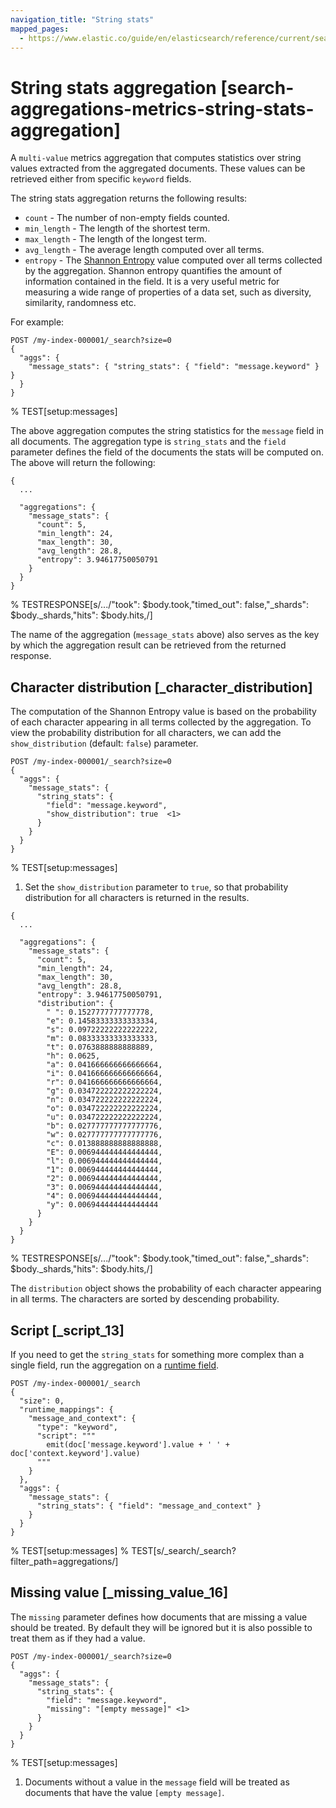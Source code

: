 ```yaml
---
navigation_title: "String stats"
mapped_pages:
  - https://www.elastic.co/guide/en/elasticsearch/reference/current/search-aggregations-metrics-string-stats-aggregation.html
---
```


# String stats aggregation [search-aggregations-metrics-string-stats-aggregation]


A `multi-value` metrics aggregation that computes statistics over string values extracted from the aggregated documents. These values can be retrieved either from specific `keyword` fields.

The string stats aggregation returns the following results:

* `count` - The number of non-empty fields counted.
* `min_length` - The length of the shortest term.
* `max_length` - The length of the longest term.
* `avg_length` - The average length computed over all terms.
* `entropy` - The [Shannon Entropy](https://en.wikipedia.org/wiki/Entropy_(information_theory)) value computed over all terms collected by the aggregation. Shannon entropy quantifies the amount of information contained in the field. It is a very useful metric for measuring a wide range of properties of a data set, such as diversity, similarity, randomness etc.

For example:

```console
POST /my-index-000001/_search?size=0
{
  "aggs": {
    "message_stats": { "string_stats": { "field": "message.keyword" } }
  }
}
```
%  TEST[setup:messages]

The above aggregation computes the string statistics for the `message` field in all documents. The aggregation type is `string_stats` and the `field` parameter defines the field of the documents the stats will be computed on. The above will return the following:

```console-result
{
  ...

  "aggregations": {
    "message_stats": {
      "count": 5,
      "min_length": 24,
      "max_length": 30,
      "avg_length": 28.8,
      "entropy": 3.94617750050791
    }
  }
}
```
%  TESTRESPONSE[s/.../"took": $body.took,"timed_out": false,"_shards": $body._shards,"hits": $body.hits,/]

The name of the aggregation (`message_stats` above) also serves as the key by which the aggregation result can be retrieved from the returned response.

## Character distribution [_character_distribution]

The computation of the Shannon Entropy value is based on the probability of each character appearing in all terms collected by the aggregation. To view the probability distribution for all characters, we can add the `show_distribution` (default: `false`) parameter.

```console
POST /my-index-000001/_search?size=0
{
  "aggs": {
    "message_stats": {
      "string_stats": {
        "field": "message.keyword",
        "show_distribution": true  <1>
      }
    }
  }
}
```
%  TEST[setup:messages]

1. Set the `show_distribution` parameter to `true`, so that probability distribution for all characters is returned in the results.


```console-result
{
  ...

  "aggregations": {
    "message_stats": {
      "count": 5,
      "min_length": 24,
      "max_length": 30,
      "avg_length": 28.8,
      "entropy": 3.94617750050791,
      "distribution": {
        " ": 0.1527777777777778,
        "e": 0.14583333333333334,
        "s": 0.09722222222222222,
        "m": 0.08333333333333333,
        "t": 0.0763888888888889,
        "h": 0.0625,
        "a": 0.041666666666666664,
        "i": 0.041666666666666664,
        "r": 0.041666666666666664,
        "g": 0.034722222222222224,
        "n": 0.034722222222222224,
        "o": 0.034722222222222224,
        "u": 0.034722222222222224,
        "b": 0.027777777777777776,
        "w": 0.027777777777777776,
        "c": 0.013888888888888888,
        "E": 0.006944444444444444,
        "l": 0.006944444444444444,
        "1": 0.006944444444444444,
        "2": 0.006944444444444444,
        "3": 0.006944444444444444,
        "4": 0.006944444444444444,
        "y": 0.006944444444444444
      }
    }
  }
}
```
%  TESTRESPONSE[s/.../"took": $body.took,"timed_out": false,"_shards": $body._shards,"hits": $body.hits,/]

The `distribution` object shows the probability of each character appearing in all terms. The characters are sorted by descending probability.


## Script [_script_13]

If you need to get the `string_stats` for something more complex than a single field, run the aggregation on a [runtime field](docs-content://manage-data/data-store/mapping/runtime-fields.md).

```console
POST /my-index-000001/_search
{
  "size": 0,
  "runtime_mappings": {
    "message_and_context": {
      "type": "keyword",
      "script": """
        emit(doc['message.keyword'].value + ' ' + doc['context.keyword'].value)
      """
    }
  },
  "aggs": {
    "message_stats": {
      "string_stats": { "field": "message_and_context" }
    }
  }
}
```
%  TEST[setup:messages]
%  TEST[s/_search/_search?filter_path=aggregations/]


## Missing value [_missing_value_16]

The `missing` parameter defines how documents that are missing a value should be treated. By default they will be ignored but it is also possible to treat them as if they had a value.

```console
POST /my-index-000001/_search?size=0
{
  "aggs": {
    "message_stats": {
      "string_stats": {
        "field": "message.keyword",
        "missing": "[empty message]" <1>
      }
    }
  }
}
```
%  TEST[setup:messages]

1. Documents without a value in the `message` field will be treated as documents that have the value `[empty message]`.



